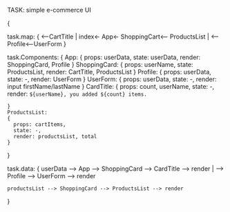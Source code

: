 TASK: simple e-commerce UI

{

  task.map:
  {
                              <--CartTitle
                              |
    index<- App<- ShoppingCart<-- ProductsList
               |
               <-- Profile<--UserForm
  }

  task.Components:
  {
    App:
    {
      props: userData,
      state: userData,
      render: ShoppingCard, Profile
    }
    ShoppingCard:
    {
      props: userName,
      state: ProductsList,
      render: CartTitle, ProductsList
    }
    Profile:
    {
      props: userData,
      state: -,
      render: UserForm
    }
    UserForm:
    {
      props: userData,
      state: -,
      render: input firstName/lastName
    }
    CardTitle:
    {
      props: count, userName,
      state: -,
      render: `${userName}, you added ${count} items.`

    }
    ProductsList:
    {
      props: cartItems,
      state: -,
      render: productsList, total
    }
  }

  task.data:
  {
    userData --> App --> ShoppingCard --> CardTitle --> render
                     |
                     --> Profile --> UserForm --> render

    productsList --> ShoppingCard --> ProductsList --> render
  }
  

  





